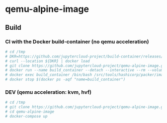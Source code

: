 # qemu-alpine-image

## Build

### CI with the Docker build-container (no qemu acceleration)

```bash
# cd /tmp
# DKR=https://github.com/jupytercloud-project/build-container/releases/download/0.0.1/jupytercloud-project_build-container_latest.dkr
# curl --location ${DKR} | docker load
# git clone https://github.com/jupytercloud-project/qemu-alpine-image.git
# docker run --name build_container --detach --interactive --rm --volume /tmp/qemu-image-alpine:/src jupytercloud-project/build-container:latest /bin/bash
# docker exec build_container /bin/bash /src/tools/hashicorp/packer/images/qemu-alpine-image/build.bash
# docker stop $(docker ps -aqf "name=build_container")
```
### DEV (qemu acceleration: kvm, hvf)

```bash
# cd /tmp
# git clone https://github.com/jupytercloud-project/qemu-alpine-image.git
# cd qemu-alpine-image
# docker-compose up
```
